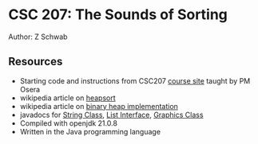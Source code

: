 # CSC 207: The Sounds of Sorting

Author: Z Schwab

## Resources

 *  Starting code and instructions from CSC207 [course site](https://osera.cs.grinnell.edu/ttap/data-structures-labs/the-sounds-of-sorting.html) taught by PM Osera
 *  wikipedia article on [heapsort](https://en.wikipedia.org/wiki/Heapsort) 
 *  wikipedia article on [binary heap implementation](https://en.wikipedia.org/wiki/Binary_heap#Heap_implementation)
 *  javadocs for [String Class](https://docs.oracle.com/javase/8/docs/api/java/lang/String.html), [List Interface](https://docs.oracle.com/javase/8/docs/api/?java/util/List.html), [Graphics Class](https://docs.oracle.com/javase/8/docs/api/java/awt/Graphics.html)
 *  Compiled with openjdk 21.0.8
 *  Written in the Java programming language